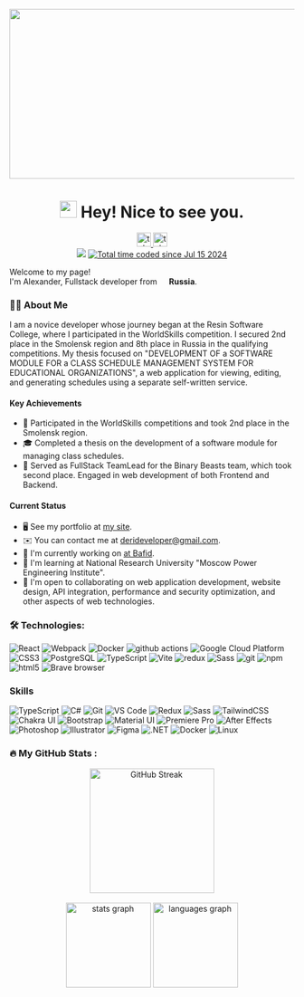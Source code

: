 <br clear="both">

<div align="center">
    <img height="300" width="600" src="https://user-images.githubusercontent.com/74038190/225813708-98b745f2-7d22-48cf-9150-083f1b00d6c9.gif" />
</div>

<h1 align="center"><img src="https://emojis.slackmojis.com/emojis/images/1531849430/4246/blob-sunglasses.gif?1531849430" width="30"/> Hey! Nice to see you.</h1>

<div align="center">
    <a href="https://t.me/GulidovAlexander" target="_blank">
        <img src="https://img.shields.io/static/v1?message=Telegram&logo=telegram&label=&color=2CA5E0&logoColor=white&labelColor=&style=for-the-badge" height="25" alt="telegram logo" />
    </a>
	<a href="https://t.me/GulidovAlexanderDev" target="_blank">
        <img src="https://img.shields.io/static/v1?message=Telegram Dev Blog&logo=telegram&label=&color=2CA5E0&logoColor=white&labelColor=&style=for-the-badge" height="25" alt="telegram logo" />
    </a>
</div>

<div align="center">
    <img src="https://visitor-badge.laobi.icu/badge?page_id=gulidovalexander.gulidovalexander&" />
    <a href="https://wakatime.com/@3311d9e6-b97e-4f7a-824d-27ab49a3d2bb">
	    <img src="https://wakatime.com/badge/user/3311d9e6-b97e-4f7a-824d-27ab49a3d2bb.svg" alt="Total time coded since Jul 15 2024" />
    </a>
</div>

<p>Welcome to my page! </br> I'm Alexander, Fullstack developer from <img src="https://cdn-icons-png.flaticon.com/512/4628/4628645.png" width="13"/> <b>Russia</b>.</p>

<h3 align="left">👩‍💻 About Me</h3>

<p align="left">
    I am a novice developer whose journey began at the Resin Software College, where I participated in the WorldSkills competition. I secured 2nd place in the Smolensk region and 8th place in Russia in the qualifying competitions. My thesis focused on "DEVELOPMENT OF a SOFTWARE MODULE FOR a CLASS SCHEDULE MANAGEMENT SYSTEM FOR EDUCATIONAL ORGANIZATIONS", a web application for viewing, editing, and generating schedules using a separate self-written service.
</p>

<h4>Key Achievements</h4>
<ul>
    <li>🥈 Participated in the WorldSkills competitions and took 2nd place in the Smolensk region.</li>
    <li>🎓 Completed a thesis on the development of a software module for managing class schedules.</li>
    <li>🚀 Served as FullStack TeamLead for the Binary Beasts team, which took second place. Engaged in web development of both Frontend and Backend.</li>
</ul>

<h4>Current Status</h4>
<ul>
    <li>🖥️ See my portfolio at <a href="http://derideveloper.ru/developer/projects">my site</a>.</li>
    <li>✉️ You can contact me at <a href="mailto:derideveloper@gmail.com">derideveloper@gmail.com</a>.</li>
    <li>🚀 I'm currently working on <a href="http://bafid.com">at Bafid</a>.</li>
    <li>🧠 I'm learning at National Research University "Moscow Power Engineering Institute".</li>
    <li>🤝 I'm open to collaborating on web application development, website design, API integration, performance and security optimization, and other aspects of web technologies.</li>
</ul>

<h3 align="left">🛠 Technologies:</h3>

<div align="left">
    <img alt="React" src="https://img.shields.io/badge/-React-45b8d8?style=flat-square&logo=react&logoColor=white" />
    <img alt="Webpack" src="https://img.shields.io/badge/-Webpack-8DD6F9?style=flat-square&logo=webpack&logoColor=white" />
    <img alt="Docker" src="https://img.shields.io/badge/-Docker-46a2f1?style=flat-square&logo=docker&logoColor=white" />
    <img alt="github actions" src="https://img.shields.io/badge/-Github_Actions-2088FF?style=flat-square&logo=github-actions&logoColor=white" />
    <img alt="Google Cloud Platform" src="https://img.shields.io/badge/-Google_Cloud_Platform-1a73e8?style=flat-square&logo=google-cloud&logoColor=white" />
    <img alt="CSS3" src="https://img.shields.io/badge/-CSS3-1572B6?style=flat-square&logo=css3&logoColor=white" />
    <img alt="PostgreSQL" src="https://img.shields.io/badge/-PostgreSQL-336791?style=flat-square&logo=postgresql&logoColor=white" />
    <img alt="TypeScript" src="https://img.shields.io/badge/-TypeScript-007ACC?style=flat-square&logo=typescript&logoColor=white" />
    <img alt="Vite" src="https://img.shields.io/badge/-Vite-646CFF?style=flat-square&logo=vite&logoColor=white" />
    <img alt="redux" src="https://img.shields.io/badge/-Redux-764ABC?style=flat-square&logo=redux&logoColor=white" />
    <img alt="Sass" src="https://img.shields.io/badge/-Sass-CC6699?style=flat-square&logo=sass&logoColor=white" />
    <img alt="git" src="https://img.shields.io/badge/-Git-F05032?style=flat-square&logo=git&logoColor=white" />
    <img alt="npm" src="https://img.shields.io/badge/-NPM-CB3837?style=flat-square&logo=npm&logoColor=white" />
    <img alt="html5" src="https://img.shields.io/badge/-HTML5-E34F26?style=flat-square&logo=html5&logoColor=white" />
    <img alt="Brave browser" src="https://img.shields.io/badge/-Brave_Browser-FB542B?style=flat-square&logo=brave&logoColor=white" />
</div>

<h3>Skills</h3>

<div align="left">
    <img alt="TypeScript" src="https://img.shields.io/badge/-TypeScript-007ACC?style=flat-square&logo=typescript&logoColor=white" />
    <img alt="C#" src="https://img.shields.io/badge/-C%23-239120?style=flat-square&logo=c-sharp&logoColor=white" />
    <img alt="Git" src="https://img.shields.io/badge/-Git-F05032?style=flat-square&logo=git&logoColor=white" />
    <img alt="VS Code" src="https://img.shields.io/badge/-VS_Code-007ACC?style=flat-square&logo=visual-studio-code&logoColor=white" />
    <img alt="Redux" src="https://img.shields.io/badge/-Redux-764ABC?style=flat-square&logo=redux&logoColor=white" />
    <img alt="Sass" src="https://img.shields.io/badge/-Sass-CC6699?style=flat-square&logo=sass&logoColor=white" />
    <img alt="TailwindCSS" src="https://img.shields.io/badge/-TailwindCSS-38B2AC?style=flat-square&logo=tailwind-css&logoColor=white" />
    <img alt="Chakra UI" src="https://img.shields.io/badge/-Chakra_UI-319795?style=flat-square&logo=chakra-ui&logoColor=white" />
    <img alt="Bootstrap" src="https://img.shields.io/badge/-Bootstrap-7952B3?style=flat-square&logo=bootstrap&logoColor=white" />
    <img alt="Material UI" src="https://img.shields.io/badge/-Material_UI-0081CB?style=flat-square&logo=material-ui&logoColor=white" />
    <img alt="Premiere Pro" src="https://img.shields.io/badge/-Premiere_Pro-9999FF?style=flat-square&logo=adobe-premiere-pro&logoColor=white" />
    <img alt="After Effects" src="https://img.shields.io/badge/-After_Effects-9999FF?style=flat-square&logo=adobe-after-effects&logoColor=white" />
    <img alt="Photoshop" src="https://img.shields.io/badge/-Photoshop-31A8FF?style=flat-square&logo=adobe-photoshop&logoColor=white" />
    <img alt="Illustrator" src="https://img.shields.io/badge/-Illustrator-FF9A00?style=flat-square&logo=adobe-illustrator&logoColor=white" />
    <img alt="Figma" src="https://img.shields.io/badge/-Figma-F24E1E?style=flat-square&logo=figma&logoColor=white" />
    <img alt=".NET" src="https://img.shields.io/badge/-.NET-512BD4?style=flat-square&logo=dotnet&logoColor=white" />
    <img alt="Docker" src="https://img.shields.io/badge/-Docker-2496ED?style=flat-square&logo=docker&logoColor=white" />
    <img alt="Linux" src="https://img.shields.io/badge/-Linux-FCC624?style=flat-square&logo=linux&logoColor=black" />
</div>

<h3 align="left">🔥 My GitHub Stats :</h3>

<div align="center">
    <a href="https://git.io/streak-stats"><img src="https://streak-stats.demolab.com?user=GulidovAlexander&theme=tokyonight-duo&hide_border=false&border_radius=5&order=3" height="220" alt="GitHub Streak" /></a>
</div>

<br/>

<div align="center">
    <img src="https://github-readme-stats.vercel.app/api?username=GulidovAlexander&hide_title=false&hide_rank=false&show_icons=true&include_all_commits=true&count_private=true&disable_animations=false&theme=dracula&locale=en&hide_border=false&order=1" height="150" alt="stats graph" />
    <img src="https://github-readme-stats.vercel.app/api/top-langs?username=GulidovAlexander&locale=en&hide_title=false&layout=compact&card_width=320&langs_count=5&theme=dracula&hide_border=false&order=2" height="150" alt="languages graph" />
</div>
